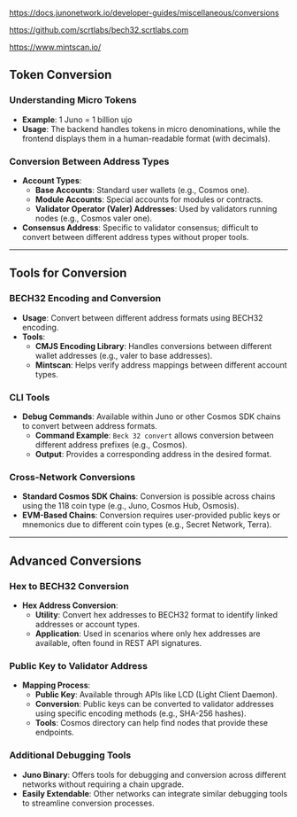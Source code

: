 https://docs.junonetwork.io/developer-guides/miscellaneous/conversions

https://github.com/scrtlabs/bech32.scrtlabs.com

https://www.mintscan.io/


Token Conversion
----------------

### **Understanding Micro Tokens**

-   **Example**: 1 Juno = 1 billion ujo
-   **Usage**: The backend handles tokens in micro denominations, while the frontend displays them in a human-readable format (with decimals).

### **Conversion Between Address Types**

-   **Account Types**:
    -   **Base Accounts**: Standard user wallets (e.g., Cosmos one).
    -   **Module Accounts**: Special accounts for modules or contracts.
    -   **Validator Operator (Valer) Addresses**: Used by validators running nodes (e.g., Cosmos valer one).
-   **Consensus Address**: Specific to validator consensus; difficult to convert between different address types without proper tools.

* * * *

Tools for Conversion
--------------------

### **BECH32 Encoding and Conversion**

-   **Usage**: Convert between different address formats using BECH32 encoding.
-   **Tools**:
    -   **CMJS Encoding Library**: Handles conversions between different wallet addresses (e.g., valer to base addresses).
    -   **Mintscan**: Helps verify address mappings between different account types.

### **CLI Tools**

-   **Debug Commands**: Available within Juno or other Cosmos SDK chains to convert between address formats.
    -   **Command Example**: `Beck 32 convert` allows conversion between different address prefixes (e.g., Cosmos).
    -   **Output**: Provides a corresponding address in the desired format.

### **Cross-Network Conversions**

-   **Standard Cosmos SDK Chains**: Conversion is possible across chains using the 118 coin type (e.g., Juno, Cosmos Hub, Osmosis).
-   **EVM-Based Chains**: Conversion requires user-provided public keys or mnemonics due to different coin types (e.g., Secret Network, Terra).

* * * *

Advanced Conversions
--------------------

### **Hex to BECH32 Conversion**

-   **Hex Address Conversion**:
    -   **Utility**: Convert hex addresses to BECH32 format to identify linked addresses or account types.
    -   **Application**: Used in scenarios where only hex addresses are available, often found in REST API signatures.

### **Public Key to Validator Address**

-   **Mapping Process**:
    -   **Public Key**: Available through APIs like LCD (Light Client Daemon).
    -   **Conversion**: Public keys can be converted to validator addresses using specific encoding methods (e.g., SHA-256 hashes).
    -   **Tools**: Cosmos directory can help find nodes that provide these endpoints.

### **Additional Debugging Tools**

-   **Juno Binary**: Offers tools for debugging and conversion across different networks without requiring a chain upgrade.
-   **Easily Extendable**: Other networks can integrate similar debugging tools to streamline conversion processes.